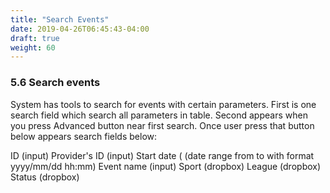 ```yaml
---
title: "Search Events"
date: 2019-04-26T06:45:43-04:00
draft: true
weight: 60
---
```


### 5.6 Search events

System has tools to search for events with certain parameters.
First is one search field which search all parameters in table.
Second appears when you press Advanced button near first search. Once user press that button below appears search fields below:

ID (input)
Provider's ID (input)
Start date ( (date range from to  with format yyyy/mm/dd hh:mm)
Event name (input)
Sport (dropbox)
League (dropbox)
Status (dropbox)
